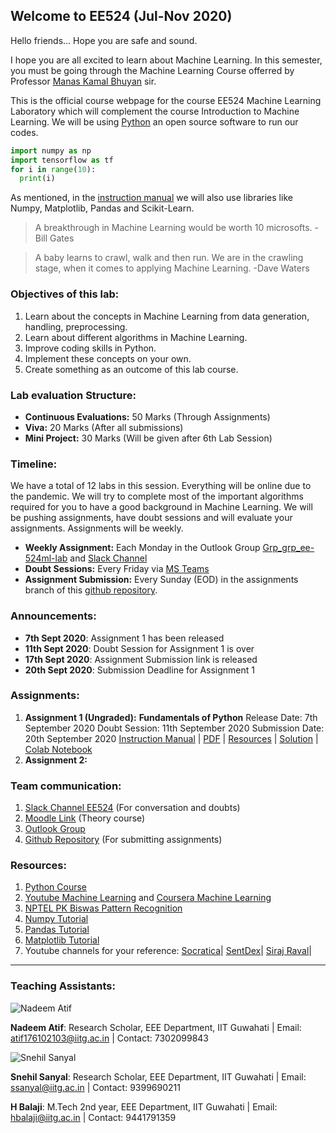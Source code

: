 ## Welcome to EE524 (Jul-Nov 2020)
Hello friends... Hope you are safe and sound.

I hope you are all excited to learn about Machine Learning. In this semester, you must be going through the Machine Learning Course offerred by Professor [Manas Kamal Bhuyan](https://www.iitg.ac.in/mkb/) sir. 

This is the official course webpage for the course EE524 Machine Learning Laboratory which will complement the course Introduction to Machine Learning. We will be using [Python](https://www.python.org/) an open source software to run our codes.
```python
import numpy as np
import tensorflow as tf
for i in range(10):
  print(i)
```
As mentioned, in the [instruction manual](https://drive.google.com/drive/folders/109zI5MQ7jXmY-0sNRGy1VGqRi2nF7496) we will also use libraries like Numpy, Matplotlib, Pandas and Scikit-Learn.
> A breakthrough in Machine Learning 
> would be worth 10 microsofts. 
-Bill Gates 

> A baby learns to crawl, walk and then run.
> We are in the crawling stage, when it comes to applying Machine Learning.
-Dave Waters

### Objectives of this lab:
1. Learn about the concepts in Machine Learning from data generation, handling, preprocessing.
2. Learn about different algorithms in Machine Learning.
3. Improve coding skills in Python.
4. Implement these concepts on your own.
5. Create something as an outcome of this lab course.

### Lab evaluation Structure:
- **Continuous Evaluations:** 50 Marks (Through Assignments)
- **Viva:** 20 Marks (After all submissions)
- **Mini Project:** 30 Marks (Will be given after 6th Lab Session)

### Timeline:
We have a total of 12 labs in this session. Everything will be online due to the pandemic. We will try to complete most of the important algorithms required for you to have a good background in Machine Learning. We will be pushing assignments, have doubt sessions and will evaluate your assignments. Assignments will be weekly.

- **Weekly Assignment:** Each Monday in the Outlook Group [Grp_grp_ee-524ml-lab](https://iitgoffice.sharepoint.com/sites/Grp_grp_ee-524ml-lab) and [Slack Channel](https://app.slack.com/client/T01A6UP4R9Q)
- **Doubt Sessions:** Every Friday via [MS Teams](https://teams.microsoft.com/_#/school/conversations/General?threadId=19:a65717b18fe94e899fa357c2f8ace118@thread.tacv2&ctx=channel)
- **Assignment Submission:** Every Sunday (EOD) in the assignments branch of this [github repository]().
### Announcements:
- **7th Sept 2020**: Assignment 1 has been released
- **11th Sept 2020**: Doubt Session for Assignment 1 is over
- **17th Sept 2020**: Assignment Submission link is released
- **20th Sept 2020**: Submission Deadline for Assignment 1

### Assignments:
1. **Assignment 1 (Ungraded):**
**Fundamentals of Python**
Release Date: 7th September 2020
Doubt Session: 11th September 2020 
Submission Date: 20th September 2020
[Instruction Manual](https://drive.google.com/drive/folders/109zI5MQ7jXmY-0sNRGy1VGqRi2nF7496) | [PDF](https://drive.google.com/drive/folders/1xCGPPQ__xOPXzGLg5o47W4KKkrQECuG9) | [Resources]() | [Solution]() | [Colab Notebook]()
2. **Assignment 2:**

### Team communication:
1. [Slack Channel EE524](https://app.slack.com/client/T01A6UP4R9Q) (For conversation and doubts)
2. [Moodle Link](https://www.iitg.ac.in/moodle/course/view.php?id=790) (Theory course)
3. [Outlook Group](https://iitgoffice.sharepoint.com/sites/Grp_grp_ee-524ml-lab)
4. [Github Repository]() (For submitting assignments)

### Resources:
1. [Python Course](https://www.youtube.com/watch?v=oVp1vrfL_w4&list=PLQVvvaa0QuDe8XSftW-RAxdo6OmaeL85M)
2. [Youtube Machine Learning](https://www.youtube.com/watch?v=PPLop4L2eGk&list=PLLssT5z_DsK-h9vYZkQkYNWcItqhlRJLN) and [Coursera Machine Learning](https://www.coursera.org/learn/machine-learning)
3. [NPTEL PK Biswas Pattern Recognition](https://www.youtube.com/watch?v=U5xsX2ersHQ&list=PLbRMhDVUMngcx-ATexXZH_-u1wsIGIiyS)
4. [Numpy Tutorial](https://www.youtube.com/watch?v=QUT1VHiLmmI)
5. [Pandas Tutorial](https://www.youtube.com/watch?v=yzIMircGU5I&list=PL5-da3qGB5ICCsgW1MxlZ0Hq8LL5U3u9y)
6. [Matplotlib Tutorial](https://www.youtube.com/watch?v=q7Bo_J8x_dw&list=PLQVvvaa0QuDfefDfXb9Yf0la1fPDKluPF)
7. Youtube channels for your reference:
 [Socratica](https://www.youtube.com/user/SocraticaStudios)|
 [SentDex](https://www.youtube.com/user/sentdex)|
 [Siraj Raval](https://www.youtube.com/channel/UCWN3xxRkmTPmbKwht9FuE5A)|
 ----
### Teaching Assistants:
![Nadeem Atif](https://www.iitg.ac.in/mkb/wp-content/uploads/2019/07/Atif.png)

**Nadeem Atif**: 
Research Scholar, 
EEE Department, IIT Guwahati |
Email: atif176102103@iitg.ac.in |
Contact: 7302099843

![Snehil Sanyal](https://media-exp1.licdn.com/dms/image/C4E03AQGWGKkj-EB8kg/profile-displayphoto-shrink_400_400/0?e=1605744000&v=beta&t=URObe58D2gszuqDR3JwmBpUJ21WJoCb2bhZdpaHbv_k)

**Snehil Sanyal**:
Research Scholar,
EEE Department, IIT Guwahati |
Email: ssanyal@iitg.ac.in |
Contact: 9399690211 

**H Balaji**:
M.Tech 2nd year,
EEE Department, IIT Guwahati |
Email: hbalaji@iitg.ac.in |
Contact: 9441791359
